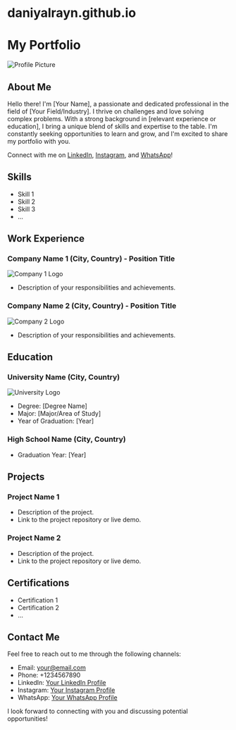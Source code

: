# daniyalrayn.github.io

# My Portfolio

![Profile Picture](images/profile.jpg)

## About Me

Hello there! I'm [Your Name], a passionate and dedicated professional in the field of [Your Field/Industry]. I thrive on challenges and love solving complex problems. With a strong background in [relevant experience or education], I bring a unique blend of skills and expertise to the table. I'm constantly seeking opportunities to learn and grow, and I'm excited to share my portfolio with you.

Connect with me on [LinkedIn](https://www.linkedin.com/in/your-profile), [Instagram](https://www.instagram.com/your_username), and [WhatsApp](https://wa.me/your_phonenumber)!

## Skills

- Skill 1
- Skill 2
- Skill 3
- ...

## Work Experience

### Company Name 1 (City, Country) - Position Title
![Company 1 Logo](images/company1_logo.jpg)
- Description of your responsibilities and achievements.

### Company Name 2 (City, Country) - Position Title
![Company 2 Logo](images/company2_logo.jpg)
- Description of your responsibilities and achievements.

## Education

### University Name (City, Country)
![University Logo](images/university_logo.jpg)
- Degree: [Degree Name]
- Major: [Major/Area of Study]
- Year of Graduation: [Year]

### High School Name (City, Country)
- Graduation Year: [Year]

## Projects

### Project Name 1
- Description of the project.
- Link to the project repository or live demo.

### Project Name 2
- Description of the project.
- Link to the project repository or live demo.

## Certifications

- Certification 1
- Certification 2
- ...

## Contact Me

Feel free to reach out to me through the following channels:

- Email: your@email.com
- Phone: +1234567890
- LinkedIn: [Your LinkedIn Profile](https://www.linkedin.com/in/your-profile)
- Instagram: [Your Instagram Profile](https://www.instagram.com/your_username)
- WhatsApp: [Your WhatsApp Profile](https://wa.me/your_phonenumber)

I look forward to connecting with you and discussing potential opportunities!
